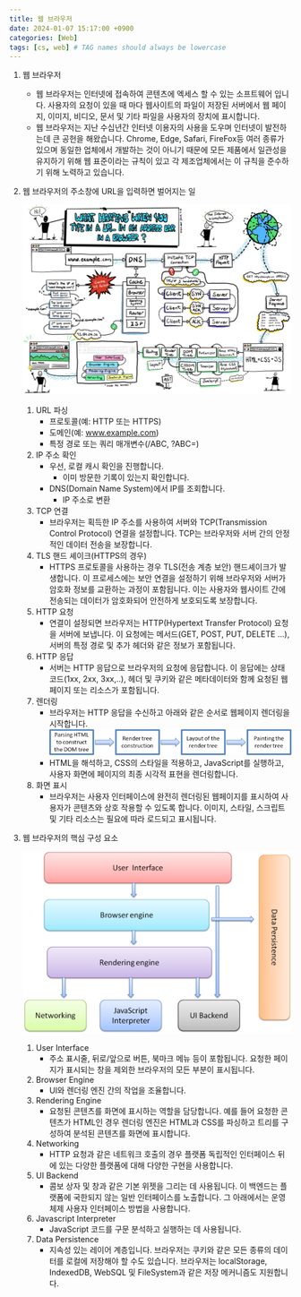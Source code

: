 ```yaml
---
title: 웹 브라우저
date: 2024-01-07 15:17:00 +0900
categories: [Web]
tags: [cs, web] # TAG names should always be lowercase
---
```


1. 웹 브라우저
   - 웹 브라우저는 인터넷에 접속하여 콘텐츠에 엑세스 할 수 있는 소프트웨어 입니다. 사용자의 요청이 있을 때 마다 웹사이트의 파일이 저장된 서버에서 웹 페이지, 이미지, 비디오, 문서 및 기타 파일을 사용자의 장치에 표시합니다.
   - 웹 브라우저는 지난 수십년간 인터넷 이용자의 사용을 도우며 인터넷이 발전하는데 큰 공헌을 해왔습니다. Chrome, Edge, Safari, FireFox등 여러 종류가 있으며 동일한 업체에서 개발하는 것이 아니기 때문에 모든 제품에서 일관성을 유지하기 위해 웹 표준이라는 규칙이 있고 각 제조업체에서는 이 규칙을 준수하기 위해 노력하고 있습니다.
2. 웹 브라우저의 주소창에 URL을 입력하면 벌어지는 일

   ![browser.jpeg](/assets/img/2024-01-07-browser-structure/1.jpeg)

   1. URL 파싱
      - 프로토콜(예: HTTP 또는 HTTPS)
      - 도메인(예: www.example.com)
      - 특정 경로 또는 쿼리 매개변수(/ABC, ?ABC=)
   2. IP 주소 확인
      - 우선, 로컬 캐시 확인을 진행합니다.
        - 이미 방문한 기록이 있는지 확인합니다.
      - DNS(Domain Name System)에서 IP를 조회합니다.
        - IP 주소로 변환
   3. TCP 연결
      - 브라우저는 획득한 IP 주소를 사용하여 서버와 TCP(Transmission Control Protocol) 연결을 설정합니다. TCP는 브라우저와 서버 간의 안정적인 데이터 전송을 보장합니다.
   4. TLS 핸드 셰이크(HTTPS의 경우)
      - HTTPS 프로토콜을 사용하는 경우 TLS(전송 계층 보안) 핸드셰이크가 발생합니다. 이 프로세스에는 보안 연결을 설정하기 위해 브라우저와 서버가 암호화 정보를 교환하는 과정이 포함됩니다. 이는 사용자와 웹사이트 간에 전송되는 데이터가 암호화되어 안전하게 보호되도록 보장합니다.
   5. HTTP 요청
      - 연결이 설정되면 브라우저는 HTTP(Hypertext Transfer Protocol) 요청을 서버에 보냅니다. 이 요청에는 메서드(GET, POST, PUT, DELETE …), 서버의 특정 경로 및 추가 헤더와 같은 정보가 포함됩니다.
   6. HTTP 응답
      - 서버는 HTTP 응답으로 브라우저의 요청에 응답합니다. 이 응답에는 상태 코드(1xx, 2xx, 3xx,..), 헤더 및 쿠키와 같은 메타데이터와 함께 요청된 웹 페이지 또는 리소스가 포함됩니다.
   7. 렌더링
      - 브라우저는 HTTP 응답을 수신하고 아래와 같은 순서로 웹페이지 렌더링을 시작합니다.
        ![browser.jpeg](/assets/img/2024-01-07-browser-structure/2.png)
      - HTML을 해석하고, CSS의 스타일을 적용하고, JavaScript를 실행하고, 사용자 화면에 페이지의 최종 시각적 표현을 렌더링합니다.
   8. 화면 표시
      - 브라우저는 사용자 인터페이스에 완전히 렌더링된 웹페이지를 표시하여 사용자가 콘텐츠와 상호 작용할 수 있도록 합니다. 이미지, 스타일, 스크립트 및 기타 리소스는 필요에 따라 로드되고 표시됩니다.

3. 웹 브라우저의 핵심 구성 요소

   ![browser.jpeg](/assets/img/2024-01-07-browser-structure/3.png)

   1. User Interface
      - 주소 표시줄, 뒤로/앞으로 버튼, 북마크 메뉴 등이 포함됩니다. 요청한 페이지가 표시되는 창을 제외한 브라우저의 모든 부분이 표시됩니다.
   2. Browser Engine
      - UI와 렌더링 엔진 간의 작업을 조율합니다.
   3. Rendering Engine
      - 요청된 콘텐츠를 화면에 표시하는 역할을 담당합니다. 예를 들어 요청한 콘텐츠가 HTML인 경우 렌더링 엔진은 HTML과 CSS를 파싱하고 트리를 구성하여 분석된 콘텐츠를 화면에 표시합니다.
   4. Networking
      - HTTP 요청과 같은 네트워크 호출의 경우 플랫폼 독립적인 인터페이스 뒤에 있는 다양한 플랫폼에 대해 다양한 구현을 사용합니다.
   5. UI Backend
      - 콤보 상자 및 창과 같은 기본 위젯을 그리는 데 사용됩니다. 이 백엔드는 플랫폼에 국한되지 않는 일반 인터페이스를 노출합니다. 그 아래에서는 운영 체제 사용자 인터페이스 방법을 사용합니다.
   6. Javascript Interpreter
      - JavaScript 코드를 구문 분석하고 실행하는 데 사용됩니다.
   7. Data Persistence
      - 지속성 있는 레이어 계층입니다. 브라우저는 쿠키와 같은 모든 종류의 데이터를 로컬에 저장해야 할 수도 있습니다. 브라우저는 localStorage, IndexedDB, WebSQL 및 FileSystem과 같은 저장 메커니즘도 지원합니다.
